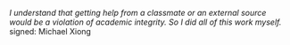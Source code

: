 *I understand that getting help from a classmate or an external source would
be a violation of academic integrity. So I did all of this work myself.*
signed: Michael Xiong
